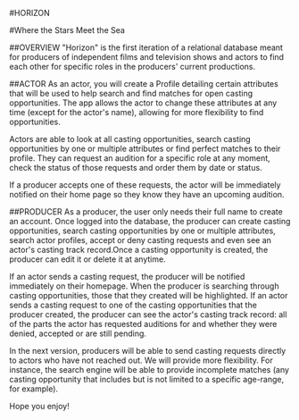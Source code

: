 #HORIZON

#Where the Stars Meet the Sea


##OVERVIEW
"Horizon" is the first iteration of a relational database meant for producers of independent films and television shows and actors to find each other for specific roles in the producers' current productions.

##ACTOR
As an actor, you will create a Profile detailing certain attributes that will be used to help search and find matches for open casting opportunities. The app allows the actor to change these attributes at any time (except for the actor's name), allowing for more flexibility to find opportunities.

Actors are able to look at all casting opportunities, search casting opportunities by one or multiple attributes or find perfect matches to their profile. They can request an audition for a specific role at any moment, check the status of those requests and order them by date or status.

If a producer accepts one of these requests, the actor will be immediately notified on their home page so they know they have an upcoming audition.

##PRODUCER
As a producer, the user only needs their full name to create an account. Once logged into the database, the producer can create casting opportunities, search casting opportunities by one or multiple attributes, search actor profiles, accept or deny casting requests and even see an actor's casting track record.Once a casting opportunity is created, the producer can edit it or delete it at anytime.

If an actor sends a casting request, the producer will be notified immediately on their homepage. When the producer is searching through casting opportunities, those that they created will be highlighted. If an actor sends a casting request to one of the casting opportunities that the producer created, the producer can see the actor's casting track record: all of the parts the actor has requested auditions for and whether they were denied, accepted or are still pending.

In the next version, producers will be able to send casting requests directly to actors who have not reached out. We will provide more flexibility. For instance, the search engine will be able to provide incomplete matches (any casting opportunity that includes but is not limited to a specific age-range, for example).

Hope you enjoy!
